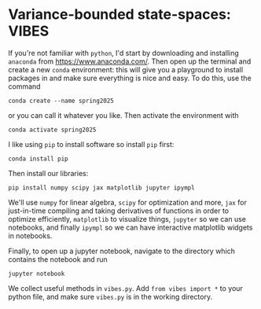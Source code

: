 # **V**ar**i**ance-**b**ound**e**d **s**tate-**s**paces: VIBES

If you're not familiar with `python`, I'd start by downloading and installing `anaconda` from https://www.anaconda.com/. Then open up the terminal and create a new `conda` environment: this will give you a playground to install packages in and make sure everything is nice and easy. To do this, use the command

`conda create --name spring2025`

or you can call it whatever you like. Then activate the environment with

`conda activate spring2025`

I like using `pip` to install software so install `pip` first:

`conda install pip`

Then install our libraries:

`pip install numpy scipy jax matplotlib jupyter ipympl`

We'll use `numpy` for linear algebra, `scipy` for optimization and more, `jax` for just-in-time compiling and taking derivatives of functions in order to optimize efficiently, `matplotlib` to visualize things, `jupyter` so we can use notebooks, and finally `ipympl` so we can have interactive matplotlib widgets in notebooks.

Finally, to open up a jupyter notebook, navigate to the directory which contains the notebook and run

`jupyter notebook`

We collect useful methods in `vibes.py`. Add `from vibes import *` to your python file, and make sure `vibes.py` is in the working directory.

